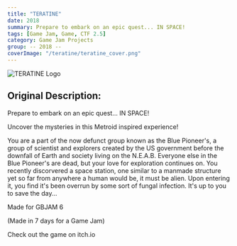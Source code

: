 ```yaml
---
title: "TERATINE"
date: 2018
summary: Prepare to embark on an epic quest... IN SPACE!
tags: [Game Jam, Game, CTF 2.5]
category: Game Jam Projects 
group: -- 2018 --
coverImage: "/teratine/teratine_cover.png"
---
```


<img
src="/teratine/teratine_logo.png"
alt="TERATINE Logo"
class="mx-auto"
/>

<section>
<h2>
Original Description: 
</h2>
<p>
Prepare to embark on an epic quest... IN SPACE!

Uncover the mysteries in this Metroid inspired experience!

You are a part of the now defunct group known as the Blue Pioneer's, a group of scientist and explorers created by the US government before the downfall of Earth and society living on the N.E.A.B. Everyone else in the Blue Pioneer's are dead, but your love for exploration continues on. You recently discorvered a space station, one similar to a manmade structure yet so far from anywhere a human would be, it must be alien. Upon entering it, you find it's been overrun by some sort of fungal infection. It's up to you to save the day...

Made for GBJAM 6

(Made in 7 days for a Game Jam)
</p>
</section>

<imagescroller data-images="/teratine/teratine_cover.png"></imagescroller>

<linkbutton href="https://collin-longoria.itch.io/teratine">Check out the game on itch.io</linkbutton>